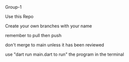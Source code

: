 Group-1

Use this Repo

Create your own branches with your name

remember to pull then push

don't merge to main unless it has been reviewed

use "dart run main.dart to run" the program in the terminal
